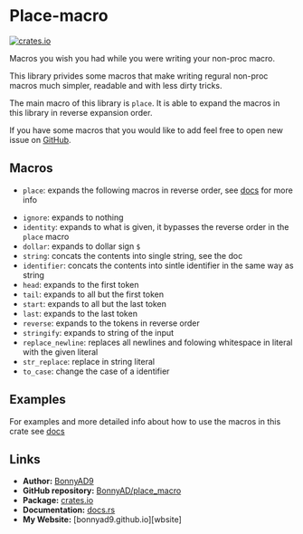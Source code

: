 # Place-macro
[![crates.io][crates.io-badge]][crates.io]

Macros you wish you had while you were writing your non-proc macro.

This library privides some macros that make writing regural non-proc
macros much simpler, readable and with less dirty tricks.

The main macro of this library is `place`. It is able to expand the macros in
this library in reverse expansion order.

If you have some macros that you would like to add feel free to open new issue
on [GitHub][github].

## Macros
+ `place`: expands the following macros in reverse order, see [docs][docs.rs]
   for more info
- `ignore`: expands to nothing
- `identity`: expands to what is given, it bypasses the reverse order in the
  `place` macro
- `dollar`: expands to dollar sign `$`
- `string`: concats the contents into single string, see the doc
- `identifier`: concats the contents into sintle identifier in the same way as
  string
- `head`: expands to the first token
- `tail`: expands to all but the first token
- `start`: expands to all but the last token
- `last`: expands to the last token
- `reverse`: expands to the tokens in reverse order
- `stringify`: expands to string of the input
- `replace_newline`: replaces all newlines and folowing whitespace in literal
  with the given literal
- `str_replace`: replace in string literal
- `to_case`: change the case of a identifier

## Examples
For examples and more detailed info about how to use the macros in this crate
see [docs][docs.rs]

## Links
- **Author:** [BonnyAD9][author]
- **GitHub repository:** [BonnyAD/place_macro][github]
- **Package:** [crates.io][crates.io]
- **Documentation:** [docs.rs][docs.rs]
- **My Website:** [bonnyad9.github.io][wbsite]

[crates.io]: https://crates.io/crates/place_macro
[crates.io-badge]: https://img.shields.io/crates/v/place_macro
[docs.rs]: https://docs.rs/place_macro/latest/place_macro/
[github]: https://github.com/BonnyAD9/place_macro
[author]: https://github.com/BonnyAD9
[website]: https://bonnyad9.github.io/
